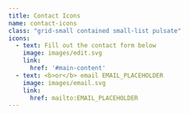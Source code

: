 ```yaml
---
title: Contact Icons
name: contact-icons
class: "grid-small contained small-list pulsate"
icons:
  - text: Fill out the contact form below
    image: images/edit.svg
    link:
      href: '#main-content'
  - text: <b>or</b> email EMAIL_PLACEHOLDER
    image: images/email.svg
    link:
      href: mailto:EMAIL_PLACEHOLDER
---
```

